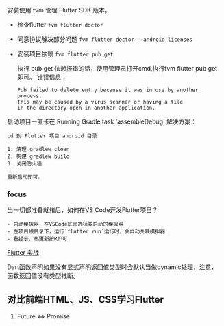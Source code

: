 
安装使用 fvm 管理 Flutter SDK 版本。 

- 检查flutter
`fvm flutter doctor`

- 同意协议解决部分问题
`fvm flutter doctor --android-licenses`

- 安装项目依赖
`fvm flutter pub get`

    执行 pub get 依赖报错的话，使用管理员打开cmd,执行fvm flutter pub get 即可。
    错误信息：
    ```text
    Pub failed to delete entry because it was in use by another process.
    This may be caused by a virus scanner or having a file
    in the directory open in another application.
    ```

启动项目一直卡在 Running Gradle task 'assembleDebug' 解决方案：

    cd 到 Flutter 项目 android 目录

    1. 清理 gradlew clean
    2. 构建 gradlew build
    3. 关闭防火墙

    重新启动即可。

### focus
当一切都准备就绪后，如何在VS Code开发Flutter项目？
 
    - 启动模拟器，在VSCode底部选择要启动的模拟器
    - 在项目根目录下，运行`flutter run`运行时，会自动关联模拟器
    - 看提示，热更新按R即可 



[Flutter 实战](https://book.flutterchina.club/)


Dart函数声明如果没有显式声明返回值类型时会默认当做dynamic处理，注意，函数返回值没有类型推断。



## 对比前端HTML、JS、CSS学习Flutter

1. Future <=> Promise

